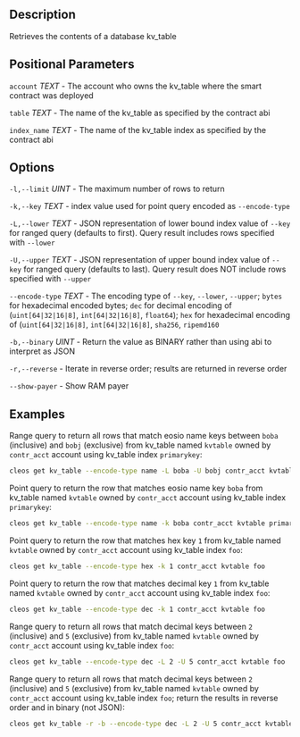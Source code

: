 ## Description

Retrieves the contents of a database kv_table

## Positional Parameters
`account` _TEXT_ - The account who owns the kv_table where the smart contract was deployed

`table` _TEXT_ - The name of the kv_table as specified by the contract abi

`index_name` _TEXT_ - The name of the kv_table index as specified by the contract abi

## Options
`-l,--limit` _UINT_ - The maximum number of rows to return

`-k,--key` _TEXT_ - index value used for point query encoded as `--encode-type`

`-L,--lower` _TEXT_ - JSON representation of lower bound index value of `--key` for ranged query (defaults to first). Query result includes rows specified with `--lower`

`-U,--upper` _TEXT_ - JSON representation of upper bound index value of `--key` for ranged query (defaults to last). Query result does NOT include rows specified with `--upper`

`--encode-type` _TEXT_ - The encoding type of `--key`, `--lower`, `--upper`; `bytes` for hexadecimal encoded bytes; `dec` for decimal encoding of (`uint[64|32|16|8]`, `int[64|32|16|8]`, `float64`); `hex` for hexadecimal encoding of (`uint[64|32|16|8]`, `int[64|32|16|8]`, `sha256`, `ripemd160`

`-b,--binary` _UINT_ - Return the value as BINARY rather than using abi to interpret as JSON

`-r,--reverse` - Iterate in reverse order; results are returned in reverse order

`--show-payer` - Show RAM payer

## Examples

Range query to return all rows that match eosio name keys between `boba` (inclusive) and `bobj` (exclusive) from kv_table named `kvtable` owned by `contr_acct` account using kv_table index `primarykey`:
```sh
cleos get kv_table --encode-type name -L boba -U bobj contr_acct kvtable primarykey
```

Point query to return the row that matches eosio name key `boba` from kv_table named `kvtable` owned by `contr_acct` account using kv_table index `primarykey`:
```sh
cleos get kv_table --encode-type name -k boba contr_acct kvtable primarykey
```

Point query to return the row that matches hex key `1` from kv_table named `kvtable` owned by `contr_acct` account using kv_table index `foo`:
```sh
cleos get kv_table --encode-type hex -k 1 contr_acct kvtable foo
```

Point query to return the row that matches decimal key `1` from kv_table named `kvtable` owned by `contr_acct` account using kv_table index `foo`:
```sh
cleos get kv_table --encode-type dec -k 1 contr_acct kvtable foo
```

Range query to return all rows that match decimal keys between `2` (inclusive) and `5` (exclusive) from kv_table named `kvtable` owned by `contr_acct` account using kv_table index `foo`:
```sh
cleos get kv_table --encode-type dec -L 2 -U 5 contr_acct kvtable foo
```

Range query to return all rows that match decimal keys between `2` (inclusive) and `5` (exclusive) from kv_table named `kvtable` owned by `contr_acct` account using kv_table index `foo`; return the results in reverse order and in binary (not JSON):
```sh
cleos get kv_table -r -b --encode-type dec -L 2 -U 5 contr_acct kvtable foo
```
